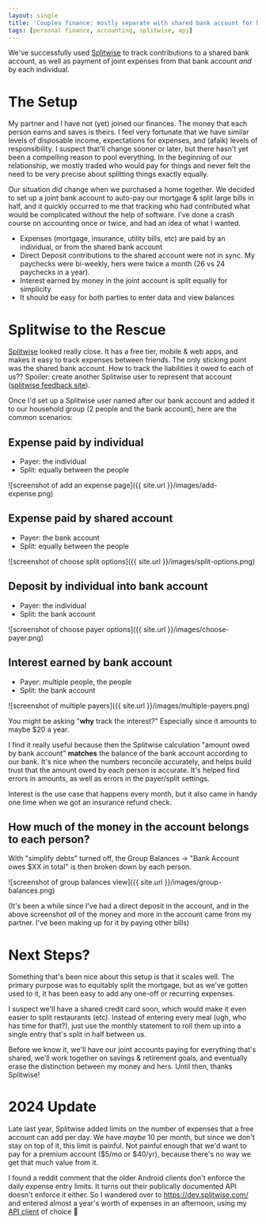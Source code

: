 ```yaml
---
layout: single
title: 'Couples finance: mostly separate with shared bank account for household expenses'
tags: [personal finance, accounting, splitwise, api]
---
```


We've successfully used [Splitwise](https://www.splitwise.com) to track contributions to a shared bank account, as well as payment of joint expenses from that bank account *and* by each individual.

# The Setup

My partner and I have not (yet) joined our finances. The money that each person earns and saves is theirs. I feel very fortunate that we have similar levels of disposable income, expectations for expenses, and (afaik) levels of responsibility. I suspect that'll change sooner or later, but there hasn't yet been a compelling reason to pool everything. In the beginning of our relationship, we mostly traded who would pay for things and never felt the need to be very precise about splitting things exactly equally.

Our situation *did* change when we purchased a home together. We decided to set up a joint bank account to auto-pay our mortgage & split large bills in half, and it quickly occurred to me that tracking who had contributed what would be complicated without the help of software. I've done a crash course on accounting once or twice, and had an idea of what I wanted.

* Expenses (mortgage, insurance, utility bills, etc) are paid by an individual, or from the shared bank account
* Direct Deposit contributions to the shared account were not in sync. My paychecks were bi-weekly, hers were twice a month (26 vs 24 paychecks in a year).
* Interest earned by money in the joint account is split equally for simplicity
* It should be easy for both parties to enter data and view balances

# Splitwise to the Rescue

[Splitwise](https://www.splitwise.com) looked really close. It has a free tier, mobile & web apps, and makes it easy to track expenses between friends. The only sticking point was the shared bank account. How to track the liabilities it owed to each of us?? Spoiler: create another Splitwise user to represent that account ([splitwise feedback site](http://feedback.splitwise.com/forums/162446-general/suggestions/3117255-shared-fund-for-house)).

Once I'd set up a Splitwise user named after our bank account and added it to our household group (2 people and the bank account), here are the common scenarios:

## Expense paid by individual

* Payer: the individual
* Split: equally between the people

![screenshot of add an expense page]({{ site.url }}/images/add-expense.png)


## Expense paid by shared account

* Payer: the bank account
* Split: equally between the people

![screenshot of choose split options]({{ site.url }}/images/split-options.png)

## Deposit by individual into bank account

* Payer: the individual
* Split: the bank account

![screenshot of choose payer options]({{ site.url }}/images/choose-payer.png)

## Interest earned by bank account

* Payer: multiple people, the people
* Split: the bank account

![screenshot of multiple payers]({{ site.url }}/images/multiple-payers.png)

You might be asking "**why** track the interest?" Especially since it amounts to maybe $20 a year.

I find it really useful because then the Splitwise calculation "amount owed by bank account" **matches** the balance of the bank account according to our bank. It's nice when the numbers reconcile accurately, and helps build trust that the amount owed by each person is accurate. It's helped find errors in amounts, as well as errors in the payer/split settings.

Interest is the use case that happens every month, but it also came in handy one time when we got an insurance refund check.

## How much of the money in the account belongs to each person?

With "simplify debts" turned off, the Group Balances -> "Bank Account owes $XX in total" is then broken down by each person.

![screenshot of group balances view]({{ site.url }}/images/group-balances.png)

(It's been a while since I've had a direct deposit in the account, and in the above screenshot *all* of the money and more in the account came from my partner. I've been making up for it by paying other bills)

# Next Steps?

Something that's been nice about this setup is that it scales well. The primary purpose was to equitably split the mortgage, but as we've gotten used to it, it has been easy to add any one-off or recurring expenses.

I suspect we'll have a shared credit card soon, which would make it even easier to split restaurants (etc). Instead of entering every meal (ugh, who has time for that?), just use the monthly statement to roll them up into a single entry that's split in half between us.

Before we know it, we'll have our joint accounts paying for everything that's shared, we'll work together on savings & retirement goals, and eventually erase the distinction between my money and hers. Until then, thanks Splitwise!

# 2024 Update

Late last year, Splitwise added limits on the number of expenses that a free account can add per day. We have _maybe_ 10 per month, but since we don't stay on top of it, this limit is painful. Not painful enough that we'd want to pay for a premium account ($5/mo or $40/yr), because there's no way we get that much value from it.

I found a reddit comment that the older Android clients don't enforce the daily expense entry limits. It turns out their publically documented API doesn't enforce it either. So I wandered over to https://dev.splitwise.com/ and entered almost a year's worth of expenses in an afternoon, using my [API client](https://paw.cloud) of choice 🎉
